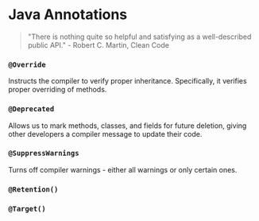 # Java Annotations
> "There is nothing quite so helpful and satisfying as a well-described public API." - Robert C. Martin, Clean Code

### `@Override`
Instructs the compiler to verify proper inheritance. Specifically, it verifies proper overriding of methods.

### `@Deprecated`
Allows us to mark methods, classes, and fields for future deletion, giving other developers a compiler message to update their code.

### `@SuppressWarnings`
Turns off compiler warnings - either all warnings or only certain ones.

### `@Retention()`

### `@Target()`
